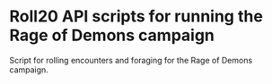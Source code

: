 # Roll20 API scripts for running the Rage of Demons campaign
Script for rolling encounters and foraging for the Rage of Demons campaign.
